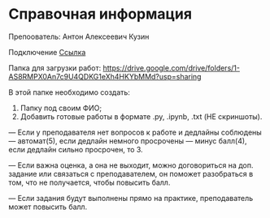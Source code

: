 Справочная информация
========================

Препоователь: Антон Алексеевич Кузин

Подключение [Ссылка](https://my.mts-link.ru/j/108167771/386215905)

Папка для загрузки работ: https://drive.google.com/drive/folders/1-AS8RMPX0An7c9U4QDKG1eXh4HKYbMMd?usp=sharing

В этой папке необходимо создать:
1. Папку под своим ФИО;
2. Добавить готовые работы в формате .py, .ipynb, .txt (НЕ скриншоты).

— Если у преподавателя нет вопросов к работе и дедлайны соблюдены — автомат(5), если дедлайн немного просрочены — минус балл(4), если дедлайн сильно просрочен, то 3.

— Если важна оценка, а она не выходит, можно договориться на доп. задание или связаться с преподавателем, он поможет разобраться в том, что не получается, чтобы повысить балл.

— Если задания будут выполнены прямо на практике, преподаватель может повысить балл.